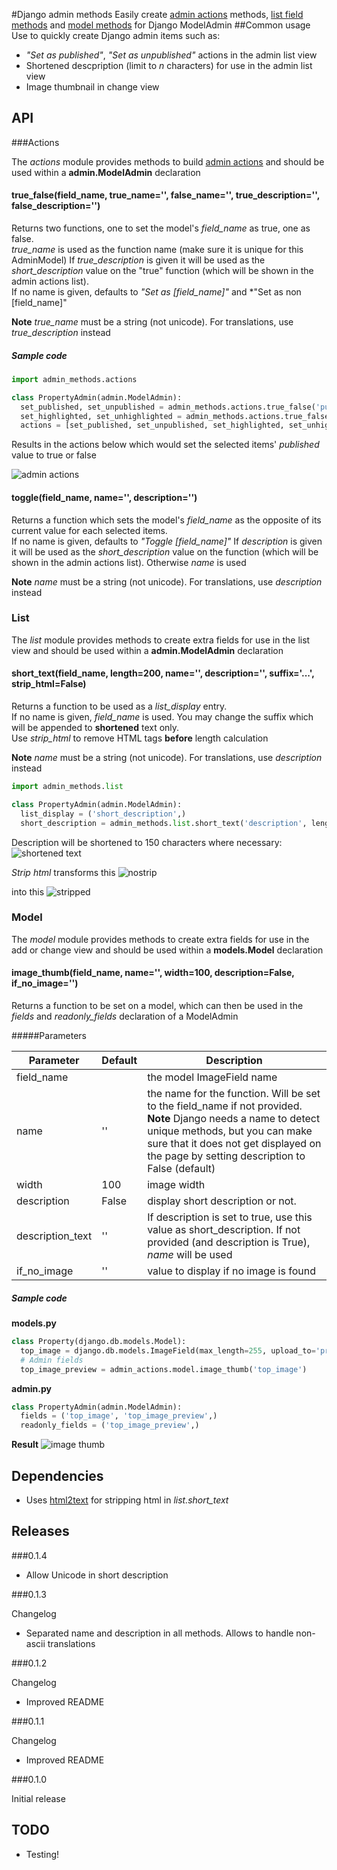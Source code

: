 #Django admin methods
Easily create [admin actions](https://docs.djangoproject.com/en/1.7/ref/contrib/admin/actions/) methods, [list field methods](https://docs.djangoproject.com/en/1.7/ref/contrib/admin/#django.contrib.admin.ModelAdmin.list_display) and [model methods](https://docs.djangoproject.com/en/1.7/ref/contrib/admin/#django.contrib.admin.ModelAdmin.fields) for Django ModelAdmin
##Common usage
Use to quickly create Django admin items such as:

- *"Set as published"*, *"Set as unpublished"* actions in the admin list view
- Shortened descpription (limit to *n* characters) for use in the admin list view
- Image thumbnail in change view

## API

###Actions

The *actions* module provides methods to build [admin actions](https://docs.djangoproject.com/en/1.7/ref/contrib/admin/actions/) and should be used within a **admin.ModelAdmin** declaration

#### true_false(field_name, true_name='', false_name='', true_description='', false_description='')

Returns two functions, one to set the model's *field_name* as true, one as false.  
*true_name* is used as the function name (make sure it is unique for this AdminModel)
If *true_description* is given it will be used as the *short_description* value on the "true" function (which will be shown in the admin actions list).  
If no name is given, defaults to *"Set as [field_name]"* and *"Set as non [field_name]"

**Note** *true_name* must be a string (not unicode). For translations, use *true_description* instead

##### Sample code

```python
import admin_methods.actions

class PropertyAdmin(admin.ModelAdmin):
  set_published, set_unpublished = admin_methods.actions.true_false('published')
  set_highlighted, set_unhighlighted = admin_methods.actions.true_false('highlighted')
  actions = [set_published, set_unpublished, set_highlighted, set_unhighlighted]
```

Results in the actions below which would set the selected items' *published* value to true or false

![admin actions](https://cloud.githubusercontent.com/assets/487758/6201646/5da29110-b4f0-11e4-9b28-645906e4d2e0.png)

#### toggle(field_name, name='', description='')
Returns a function which sets the model's *field_name* as the opposite of its current value for each selected items.  
If no name is given, defaults to *"Toggle [field_name]"*
If *description* is given it will be used as the *short_description* value on the function (which will be shown in the admin actions list). Otherwise *name* is used

**Note** *name* must be a string (not unicode). For translations, use *description* instead

### List

The *list* module provides methods to create extra fields for use in the list view and should be used within a **admin.ModelAdmin** declaration

#### short_text(field_name, length=200, name='', description='', suffix='...', strip_html=False)
Returns a function to be used as a *list_display* entry.  
If no name is given, *field_name* is used. 
You may change the suffix which will be appended to **shortened** text only.  
Use *strip_html* to remove HTML tags **before** length calculation

**Note** *name* must be a string (not unicode). For translations, use *description* instead

```python
import admin_methods.list

class PropertyAdmin(admin.ModelAdmin):
  list_display = ('short_description',)
  short_description = admin_methods.list.short_text('description', length=150, strip_html=True)
```

Description will be shortened to 150 characters where necessary:
![shortened text](https://cloud.githubusercontent.com/assets/487758/6201671/27c5ff4e-b4f2-11e4-878c-1c258f50f44c.png)

*Strip html* transforms this
![nostrip](https://cloud.githubusercontent.com/assets/487758/6201670/27c4228c-b4f2-11e4-9611-b2696c3fd66e.png)

into this
![stripped](https://cloud.githubusercontent.com/assets/487758/6201672/27c76794-b4f2-11e4-93d7-96a576285604.png)

### Model
The *model* module provides methods to create extra fields for use in the add or change view and should be used within a **models.Model** declaration

#### image_thumb(field_name, name='', width=100, description=False, if_no_image='')

Returns a function to be set on a model, which can then be used in the *fields* and *readonly_fields* declaration of a ModelAdmin

#####Parameters

| Parameter        | Default | Description                                                                                                                                                                                                                                 |
|------------------|---------|---------------------------------------------------------------------------------------------------------------------------------------------------------------------------------------------------------------------------------------------|
| field_name       |         | the model ImageField name                                                                                                                                                                                                                   |
| name             | ''      | the name for the function. Will be set to the field_name if not provided. **Note** Django needs a name to detect unique methods, but you can make sure that it does not get displayed on the page by setting description to False (default) |
| width            | 100     | image width                                                                                                                                                                                                                                 |
| description      | False   | display short description or not.                                                                                                                                                                                                           |
| description_text | ''      | If description is set to true, use this value as short_description. If not provided (and description is True), *name* will be used                                                                                                          |
| if_no_image      | ''      | value to display if no image is found                                                                                                                                                                                                       |

##### Sample code

**models.py**
```python
class Property(django.db.models.Model):
  top_image = django.db.models.ImageField(max_length=255, upload_to='properties/top')
  # Admin fields
  top_image_preview = admin_actions.model.image_thumb('top_image')
```

**admin.py**
```python
class PropertyAdmin(admin.ModelAdmin):
  fields = ('top_image', 'top_image_preview',)
  readonly_fields = ('top_image_preview',)
```

**Result**
![image thumb](https://cloud.githubusercontent.com/assets/487758/6201736/b9a489e6-b4f5-11e4-8ac3-da43a75fe5d1.png)

## Dependencies

- Uses [html2text](https://github.com/aaronsw/html2text) for stripping html in *list.short_text*

## Releases

###0.1.4

- Allow Unicode in short description

###0.1.3

Changelog

- Separated name and description in all methods. Allows to handle non-ascii translations

###0.1.2

Changelog

- Improved README

###0.1.1

Changelog

- Improved README

###0.1.0

Initial release

## TODO

- Testing!
